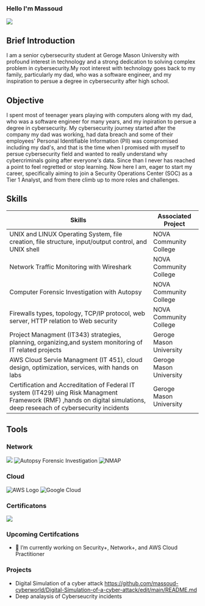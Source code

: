 ### Hello I'm Massoud
<a href="https://linkedin.com"><img src="https://img.shields.io/badge/-LinkedIn-0072b1?&style=for-the-badge&logo=linkedin&logoColor=white" /></a>

## Brief Introduction

I am a senior cybersecurity student at Geroge Mason University with profound interest in technology and a strong dedication to solving complex problem in cybersecurity.My root interest with technology goes back to my family, particularly my dad, who was a software engineer, and my inspiration to persue a degree in cybersecurity after high school.

## Objective
I spent most of teenager years playing with computers along with my dad, who was a software engineer for many years, and my inpiration to persue a degree in cybersecurity. My cybersecurity journey started after the company my dad was working, had data breach and some of their employees' Personal Identifiable Information (PII) was compromised including my dad's, and that is the time when I promised with myself to persue cybersecurity field and wanted to really understand why cybercriminals going after everyone's data. Since than I never has reached a point to feel regretted or stop learning. Now here I am, eager to start my career, specifically aiming to join a Security Operations Center (SOC) as a Tier 1 Analyst, and from there climb up to more roles and challenges. 

## Skills

| Skills                                         | Associated Project         |
|-----------------------------------------------|----------------------------|
| UNIX and LINUX Operating System, file creation, file structure, input/output control, and UNIX shell                      | <a hrref="https://google.com">NOVA Community College</a>|
| Network Traffic Monitoring with Wireshark                                                                                 | NOVA Community College</a>|
| Computer Forensic Investigation with Autopsy                                                                              | NOVA Community College</a>|
| Firewalls types, topology, TCP/IP protocol, web server, HTTP relation to Web security                                     | NOVA Community College</a>|
| Project Managment (IT343) strategies, planning, organizing,and system monitoring of IT related projects                   | Geroge Mason University</a>|
| AWS Cloud Servie Managment (IT 451), cloud design, optimization, services, with hands on labs                             | Geroge Mason University</a>|
| Certification and Accreditation of Federal IT system (IT429) uing Risk Managment Framework (RMF) ,hands on digital simulations, deep reseeach of cybersecurity incidents                                                                                                                                                                        | Geroge Mason University</a>|

## Tools
### Network
<div>
    <img src="https://img.shields.io/badge/-Wireshark-1679A7?&style=for-the-badge&logo=Wireshark&logoColor=white" />

  <img src="https://img.shields.io/badge/-Autopsy%20Forensic%20Investigation-FF6600?&style=for-the-badge" alt="Autopsy Forensic Investigation" />
  
  <img src="https://img.shields.io/badge/-NMAP-FF7F50?&style=for-the-badge&logo=Nmap&logoColor=white" alt="NMAP" />

### Cloud
<img src="https://img.shields.io/badge/-AWS-232F3E?&style=for-the-badge&logo=Amazon%20AWS&logoColor=white" alt="AWS Logo" />

<img src="https://img.shields.io/badge/-Google%20Cloud-4285F4?&style=for-the-badge&logo=Google%20Cloud&logoColor=white" alt="Google Cloud" />

### Certificatons
<img src="https://img.shields.io/badge/-A%2B-4D4D4D?&style=for-the-badge&logo=CompTIA&logoColor=white" />
 
### Upcoming Certifcations
- 🔭 I’m currently working on Security+, Network+, and AWS Cloud Practitioner

### Projects
- Digital Simulation of a cyber attack https://github.com/massoud-cyberworld/Digital-Simulation-of-a-cyber-attack/edit/main/README.md
- Deep analaysis of Cyberseucrity incidents 


